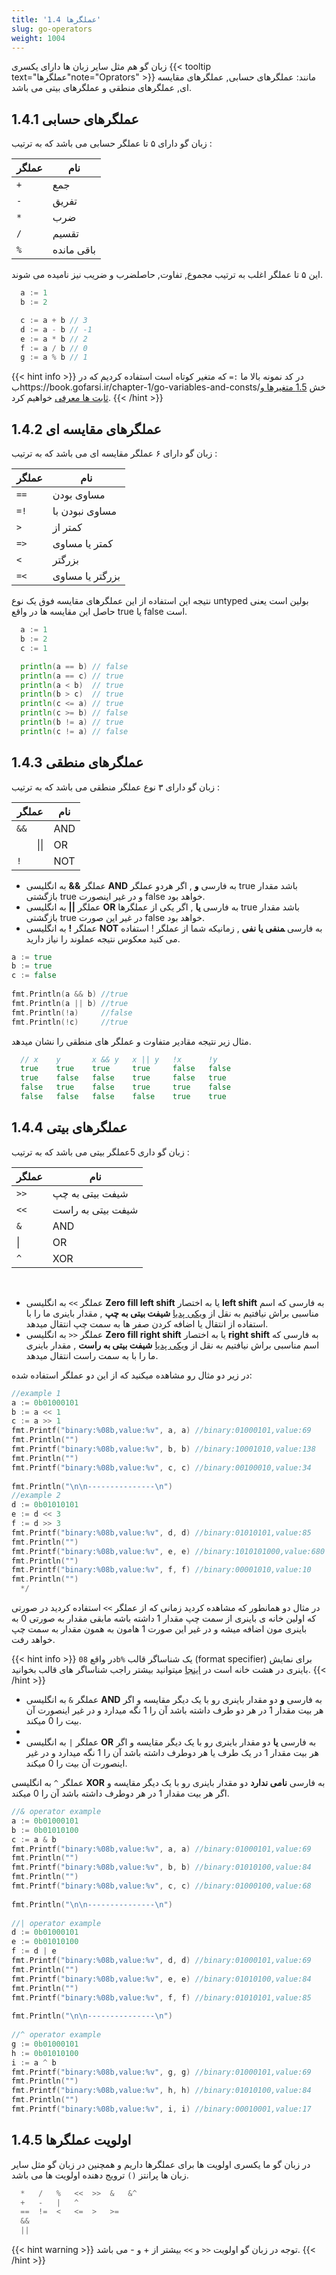 ```yaml
---
title: '1.4 عملگرها'
slug: go-operators
weight: 1004
---
```


زبان گو هم مثل سایر زبان ها دارای یکسری {{< tooltip text="عملگرها"note="Oprators" >}} مانند: عملگرهای حسابی, عملگرهای مقایسه ای, عملگرهای منطقی و عملگرهای بیتی می باشد.

## 1.4.1 عملگرهای حسابی
زبان گو دارای ۵ تا عملگر حسابی می باشد که به ترتیب :

| عملگر | نام        |
|---|----------|
| `+` | جمع    | 
| `-` | تفریق     |
| `*` | ضرب     |
| `/` | تقسیم     |
| `%` | باقی مانده     |

این ۵ تا عملگر اغلب به ترتیب مجموع, تفاوت, حاصلضرب و ضریب نیز نامیده می شوند.

```go
  a := 1
  b := 2

  c := a + b // 3
  d := a - b // -1
  e := a * b // 2
  f := a / b // 0
  g := a % b // 1
```


{{< hint info >}}
در کد نمونه بالا ما `:=`   که متغیر کوتاه است استفاده کردیم که در بhttps://book.gofarsi.ir/chapter-1/go-variables-and-consts/خش [1.5 متغیرها و ثابت ها معرفی](https://book.gofarsi.ir/chapter-1/go-variables-and-consts/) خواهیم کرد.
{{< /hint >}}

## 1.4.2 عملگرهای مقایسه ای
زبان گو دارای ۶ عملگر مقایسه ای می باشد که به ترتیب :

| عملگر | نام        |
|---|----------|
| `==` | مساوی بودن    | 
| `=!` | مساوی نبودن با    |
| `>` | کمتر از     |
| `=>` | کمتر یا مساوی     |
| `<` | بزرگتر     |
| `=<` | بزرگتر یا مساوی     |

نتیجه این استفاده از این عملگرهای مقایسه فوق یک نوع untyped بولین است یعنی حاصل این مقایسه ها در واقع true یا false است.

```go
  a := 1
  b := 2
  c := 1

  println(a == b) // false
  println(a == c) // true
  println(a < b)  // true
  println(b > c)  // true
  println(c <= a) // true
  println(c >= b) // false
  println(b != a) // true
  println(c != a) // false
```


## 1.4.3 عملگرهای منطقی
زبان گو دارای ۳ نوع عملگر منطقی می باشد که به ترتیب :

| عملگر | نام        |
|---|----------|
| `&&` | AND    | 
| `    `&#124;&#124; | OR    |
| `!` | NOT    |



-   عملگر **&&** به انگلیسی  **AND** به فارسی **و**  , اگر هردو عملگر true باشد مقدار بازگشتی true و در غیر اینصورت false خواهد بود.
- عملگر **||**  به انگلیسی **OR** به فارسی  **یا** , اگر یکی از عملگرها true باشد مقدار بازگشتی true در غیر این صورت false خواهد بود.   
- عملگر **!** به انگلیسی **NOT** به فارسی ‍‍**منفی یا نفی**  , زمانیکه شما از عملگر ! استفاده می کنید معکوس نتیجه عملوند را نیاز دارید.

```go
a := true  
b := true  
c := false  
  
fmt.Println(a && b) //true  
fmt.Println(a || b) //true  
fmt.Println(!a)     //false  
fmt.Println(!c)     //true
```

مثال زیر نتیجه مقادیر متفاوت و عملگر های منطقی را نشان میدهد.
```go
  // x    y       x && y   x || y   !x      !y
  true    true    true     true     false   false
  true    false   false    true     false   true
  false   true    false    true     true    false
  false   false   false    false    true    true
```

## 1.4.4 عملگرهای بیتی
زبان گو داری 5عملگر بیتی می باشد که به ترتیب :

| عملگر | نام        |
|---|----------|
| `>>` |شیفت بیتی به چپ   | 
| `<<` | شیفت بیتی به راست   |
| `&` | AND    |
|&#124; | OR    |
| `^` | XOR    |

‍‍ 
-   عملگر `>>` به انگلیسی **Zero fill left shift** یا به اختصار **left shift** به فارسی که اسم مناسبی براش نیافتیم به نقل از [ویکی پدیا](https://fa.wikipedia.org/wiki/%D8%B9%D9%85%D9%84%DB%8C%D8%A7%D8%AA_%D8%A8%DB%8C%D8%AA%DB%8C) **شیفت بیتی به چپ**  , مقدار باینری ما را با استفاده از انتقال یا اضافه کردن صفر ها به سمت چپ انتقال میدهد.
-  عملگر `<<`  به انگلیسی **Zero fill right shift** یا به اختصار **right shift** به فارسی که اسم مناسبی براش نیافتیم به نقل از [ویکی پدیا](https://fa.wikipedia.org/wiki/%D8%B9%D9%85%D9%84%DB%8C%D8%A7%D8%AA_%D8%A8%DB%8C%D8%AA%DB%8C) **شیفت بیتی به راست**  , مقدار باینری ما را با به سمت راست انتقال میدهد.


در زیر دو مثال رو مشاهده میکنید که  از این دو عملگر استفاده شده:
```go
//example 1  
a := 0b01000101  
b := a << 1  
c := a >> 1  
fmt.Printf("binary:%08b,value:%v", a, a) //binary:01000101,value:69  
fmt.Println("")  
fmt.Printf("binary:%08b,value:%v", b, b) //binary:10001010,value:138  
fmt.Println("")  
fmt.Printf("binary:%08b,value:%v", c, c) //binary:00100010,value:34  
  
fmt.Println("\n\n---------------\n")  
//example 2
d := 0b01010101  
e := d << 3  
f := d >> 3  
fmt.Printf("binary:%08b,value:%v", d, d) //binary:01010101,value:85  
fmt.Println("")  
fmt.Printf("binary:%08b,value:%v", e, e) //binary:1010101000,value:680  
fmt.Println("")  
fmt.Printf("binary:%08b,value:%v", f, f) //binary:00001010,value:10  
fmt.Println("") 
  */
```
در مثال دو  همانطور که مشاهده کردید زمانی که از عملگر `>>`  استفاده کردید در صورتی که اولین خانه ی باینری از سمت چپ مقدار 1 داشته باشه مابقی مقدار به صورتی 0 به باینری مون اضافه میشه و در غیر این صورت 1 هامون به همون مقدار به سمت چپ خواهد رفت.

{{< hint info >}}
 در واقع    `08b%` یک شناساگر قالب (format specifier) برای نمایش باینری در هشت خانه  است در [اینجا](https://pkg.go.dev/fmt) میتوانید بیشتر راجب شناساگر های قالب بخوانید.
{{< /hint >}}



-   عملگر `&` به انگلیسی **AND** به فارسی **و** دو مقدار باینری رو با یک دیگر مقایسه و اگر هر بیت مقدار 1 در هر دو طرف داشته باشد آن را 1 نگه میدارد و در غیر اینصورت آن بیت را 0 میکند.
- 
-   عملگر `|` به انگلیسی **OR** به فارسی **یا** دو مقدار باینری رو با یک دیگر مقایسه و اگر هر بیت مقدار 1 در یک طرف یا هر دوطرف داشته باشد آن را 1 نگه میدارد و در غیر اینصورت آن بیت را 0 میکند.

  عملگر `^` به انگلیسی **XOR** به فارسی **نامی ندارد** دو مقدار باینری رو با یک دیگر مقایسه و اگر هر بیت مقدار 1 در هر دوطرف داشته باشد آن را  0 میکند.
```go
//& operator example  
a := 0b01000101  
b := 0b01010100  
c := a & b  
fmt.Printf("binary:%08b,value:%v", a, a) //binary:01000101,value:69  
fmt.Println("")  
fmt.Printf("binary:%08b,value:%v", b, b) //binary:01010100,value:84  
fmt.Println("")  
fmt.Printf("binary:%08b,value:%v", c, c) //binary:01000100,value:68  
  
fmt.Println("\n\n---------------\n")  
  
//| operator example  
d := 0b01000101  
e := 0b01010100  
f := d | e  
fmt.Printf("binary:%08b,value:%v", d, d) //binary:01000101,value:69  
fmt.Println("")  
fmt.Printf("binary:%08b,value:%v", e, e) //binary:01010100,value:84  
fmt.Println("")  
fmt.Printf("binary:%08b,value:%v", f, f) //binary:01010101,value:85  
  
fmt.Println("\n\n---------------\n")  
  
//^ operator example  
g := 0b01000101  
h := 0b01010100  
i := a ^ b  
fmt.Printf("binary:%08b,value:%v", g, g) //binary:01000101,value:69  
fmt.Println("")  
fmt.Printf("binary:%08b,value:%v", h, h) //binary:01010100,value:84  
fmt.Println("")  
fmt.Printf("binary:%08b,value:%v", i, i) //binary:00010001,value:17
```




 
## 1.4.5 اولویت عملگرها
در زبان گو ما یکسری اولویت ها برای عملگرها داریم و همچنین در زبان گو مثل سایر زبان ها پرانتز `()` ترویج دهنده اولویت ها می باشد.

```go
  *   /   %   <<  >>  &   &^
  +   -   |   ^
  ==  !=  <   <=  >   >=
  &&
  ||
```

{{< hint warning >}}
توجه در زبان گو اولویت `<<` و `>>` بیشتر از + و - می باشد.
{{< /hint >}}
